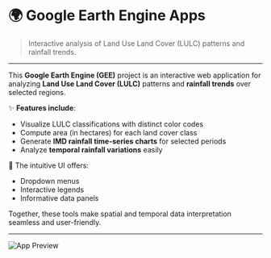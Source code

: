 # 🌍 Google Earth Engine Apps

> Interactive analysis of Land Use Land Cover (LULC) patterns and rainfall trends.

---

This **Google Earth Engine (GEE)** project is an interactive web application for analyzing **Land Use Land Cover (LULC)** patterns and **rainfall trends** over selected regions.

✨ **Features include**:
- Visualize LULC classifications with distinct color codes  
- Compute area (in hectares) for each land cover class  
- Generate **IMD rainfall time-series charts** for selected periods  
- Analyze **temporal rainfall variations** easily  

🧭 The intuitive UI offers:
- Dropdown menus  
- Interactive legends  
- Informative data panels  

Together, these tools make spatial and temporal data interpretation seamless and user-friendly.

---

![App Preview](https://github.com/user-attachments/assets/1ad820bb-bd9e-4edc-827e-c76bc4c94c25)
